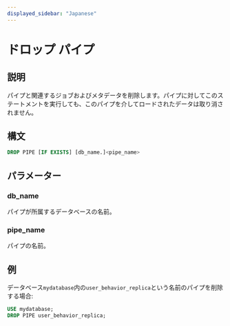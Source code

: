 ```yaml
---
displayed_sidebar: "Japanese"
---
```


# ドロップ パイプ

## 説明

パイプと関連するジョブおよびメタデータを削除します。パイプに対してこのステートメントを実行しても、このパイプを介してロードされたデータは取り消されません。

## 構文

```SQL
DROP PIPE [IF EXISTS] [db_name.]<pipe_name>
```

## パラメーター

### db_name

パイプが所属するデータベースの名前。

### pipe_name

パイプの名前。

## 例

データベース`mydatabase`内の`user_behavior_replica`という名前のパイプを削除する場合:

```SQL
USE mydatabase;
DROP PIPE user_behavior_replica;
```